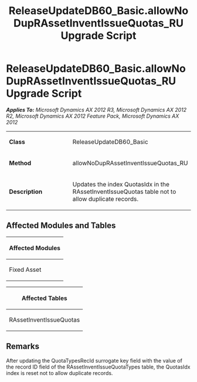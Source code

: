 ﻿---
title: ReleaseUpdateDB60_Basic.allowNoDupRAssetInventIssueQuotas_RU Upgrade Script
TOCTitle: ReleaseUpdateDB60_Basic.allowNoDupRAssetInventIssueQuotas_RU Upgrade Script
ms:assetid: 1ce0ea3e-ea5a-d4de-2f6c-5ffccf52363f
ms:mtpsurl: https://msdn.microsoft.com/en-us/library/JJ718719(v=AX.60)
ms:contentKeyID: 49707001
ms.date: 05/18/2015
mtps_version: v=AX.60
---

# ReleaseUpdateDB60\_Basic.allowNoDupRAssetInventIssueQuotas\_RU Upgrade Script 


_**Applies To:** Microsoft Dynamics AX 2012 R3, Microsoft Dynamics AX 2012 R2, Microsoft Dynamics AX 2012 Feature Pack, Microsoft Dynamics AX 2012_

<table>
<colgroup>
<col style="width: 50%" />
<col style="width: 50%" />
</colgroup>
<tbody>
<tr class="odd">
<td><p><strong>Class</strong></p></td>
<td><p>ReleaseUpdateDB60_Basic</p></td>
</tr>
<tr class="even">
<td><p><strong>Method</strong></p></td>
<td><p>allowNoDupRAssetInventIssueQuotas_RU</p></td>
</tr>
<tr class="odd">
<td><p><strong>Description</strong></p></td>
<td><p>Updates the index QuotasIdx in the RAssetInventIssueQuotas table not to allow duplicate records.</p></td>
</tr>
</tbody>
</table>


## Affected Modules and Tables

<table>
<colgroup>
<col style="width: 100%" />
</colgroup>
<thead>
<tr class="header">
<th><p>Affected Modules</p></th>
</tr>
</thead>
<tbody>
<tr class="odd">
<td><p>Fixed Asset</p></td>
</tr>
</tbody>
</table>


<table>
<colgroup>
<col style="width: 100%" />
</colgroup>
<thead>
<tr class="header">
<th><p>Affected Tables</p></th>
</tr>
</thead>
<tbody>
<tr class="odd">
<td><p>RAssetInventIssueQuotas</p></td>
</tr>
</tbody>
</table>


## Remarks

After updating the QuotaTypesRecId surrogate key field with the value of the record ID field of the RAssetInventIssueQuotaTypes table, the QuotasIdx index is reset not to allow duplicate records.

  


